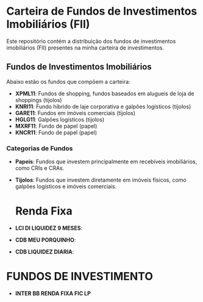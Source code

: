 # Carteira de Fundos de Investimentos Imobiliários (FII)

Este repositório contém a distribuição dos fundos de investimentos imobiliários (FII) presentes na minha carteira de investimentos.

## Fundos de Investimentos Imobiliários

Abaixo estão os fundos que compõem a carteira:


- **XPML11**: Fundos de shopping, fundos baseados em alugueis de loja de shoppings (tijolos)
- **KNRI11**: Fundo híbrido de laje corporativa e galpões logísticos (tijolos)
- **GARE11**: Fundos em imóveis comerciais (tijolos)
- **HGLG11**: Galpões logísticos (tijolos)
- **MXRF11**: Fundo de papel (papel)
- **KNCR11**: Fundo de papel (papel)

### Categorias de Fundos

- **Papeis**: Fundos que investem principalmente em recebíveis imobiliários, como CRIs e CRAs.
- **Tijolos**: Fundos que investem diretamente em imóveis físicos, como galpões logísticos e imóveis comerciais.

  # Renda Fixa

- **LCI DI LIQUIDEZ 9 MESES**:
- **CDB MEU PORQUINHO**:
- **CDB LIQUIDEZ DIARIA**:

# FUNDOS DE INVESTIMENTO

- **INTER BB RENDA FIXA FIC LP**
